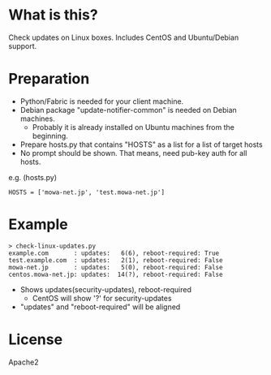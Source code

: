 # What is this?

Check updates on Linux boxes. Includes CentOS and Ubuntu/Debian support.

# Preparation

* Python/Fabric is needed for your client machine.
* Debian package "update-notifier-common" is needed on Debian machines.
    * Probably it is already installed on Ubuntu machines from the beginning.
* Prepare hosts.py that contains "HOSTS" as a list for a list of target hosts
* No prompt should be shown. That means, need pub-key auth for all hosts.

e.g. (hosts.py)

    HOSTS = ['mowa-net.jp', 'test.mowa-net.jp']

# Example

    > check-linux-updates.py
    example.com       : updates:   6(6), reboot-required: True
    test.example.com  : updates:   2(1), reboot-required: False
    mowa-net.jp       : updates:   5(0), reboot-required: False
    centos.mowa-net.jp: updates:  14(?), reboot-required: False

* Shows updates(security-updates), reboot-required
    * CentOS will show '?' for security-updates
* "updates" and "reboot-required" will be aligned

# License

Apache2
